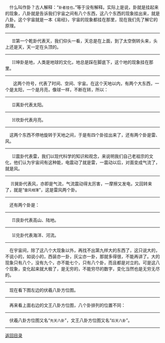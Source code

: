 &emsp;什么叫作卦？古人解释：“``卦者挂也。``”等于没有解释。实际上是说，卦就是挂起来的现象，八卦就是告诉我们宇宙之间有八个东西，这八个东西的现象挂出来，就是八卦。这个宇宙就是一本《易经》，宇宙的现象都挂在那里，现在我们先了解它的原理。
___
&emsp;  ☰第一个乾卦代表天，我们仰头一看，天总是在上面，到了太空倒转头来，头上还是天，天一定在头顶的。
___
&emsp;  ☷坤卦是地，人类是地球的文化，地总是踩在脚底下，这个地的现象挂在那里。
___
&emsp;   这两个符号，代表了时间、空间、宇宙。在这个天地以内，有两个大东西，一个是太阳，一个是月亮，像球一样，不断在转，所以：
___
&emsp;  ☲离卦代表太阳。
___
&emsp;  ☵坎卦代表月亮。
___
&emsp;这两个东西不停地旋转于天地之间，于是有四个卦挂出来了，还有两个卦是雷、风。
___
&emsp;  ☳震卦代表雷，我们以现代科学的知识和观念，来说明我们自己老祖宗的文化，他们认为宇宙间有这种能，电震动了就是雷，一震动以后，对面变成气流了，就是风。
___
&emsp;  ☴巽卦代表风，亦即是气流，气流震动得太厉害，一摩擦又发电，又回转来了，就是“``雷风相薄``”，这是雷风两个卦。
___
&emsp;还有两个卦是：
___
&emsp;  ☶艮卦代表高山、陆地。
___
&emsp;  ☱兑卦代表海洋、河流。
___
&emsp;在宇宙间，除了这八个大现象以外，再找不出第九样大的东西了，这只说大的，不说小的，如说小的，西装亦一卦，灰尘亦一卦，那就多得很，不能再讲了。大的现象只有八个，没有九个，亦不能七个，只有八个卦，而且都是对立的。可是这八个现象，变化起来就大极了，是无穷的，不能穷尽的数字，变化当然也是无穷无尽的。
___
&emsp;现在看下图左边的伏羲八卦方位图。 
___
&emsp;再来看上面右边的文王八卦方位图，八个卦排列的位置不同：
___
&emsp;伏羲八卦方位图又名“``先天八卦``”，文王八卦方位图又名“``后天八卦``”。
___
[返回目录](../../master/README.md#目录)
